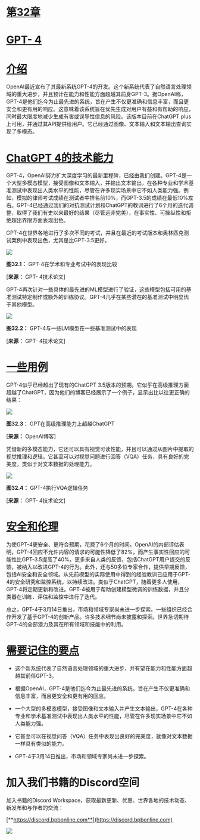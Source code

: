 # [第32章](toc.xhtml#c32)

# [GPT- 4](toc.xhtml#c32)

# [介绍](toc.xhtml#s275a)

OpenAI最近宣布了其最新系统GPT-4的开发。这个新系统代表了自然语言处理领域的重大进步，并且预计在能力和性能方面超越其前身GPT-3。据OpenAI称，GPT-4是他们迄今为止最先进的系统，旨在产生不仅更准确和信息丰富，而且更安全和更有用的响应。这意味着该系统旨在优先生成对用户有益和有帮助的响应，同时最大限度地减少生成有害或误导性信息的风险。该版本目前在ChatGPT plus上可用，并通过其API提供给用户。它已经通过图像、文本输入和文本输出查询实现了多模态。

# [ChatGPT 4的技术能力](toc.xhtml#s276a)

GPT-4，OpenAI努力扩大深度学习的最新里程碑，已经由我们创建。GPT-4是一个大型多模态模型，接受图像和文本输入，并输出文本输出，在各种专业和学术基准测试中表现出人类水平的性能，尽管在许多现实场景中它不如人类能力强。例如，模拟的律师考试成绩在测试者中排名前10%，而GPT-3.5的成绩在最低10%左右。GPT-4已经通过我们的对抗测试计划和ChatGPT的教训进行了6个月的迭代调整，取得了我们有史以来最好的结果（尽管远非完美），在事实性、可操纵性和拒绝超出界限方面表现出色。

GPT-4在世界各地进行了多次不同的考试，并且在最近的考试版本和奥林匹克测试案例中表现出色，尤其是比GPT-3.5更好。

![](images/Figure-32.1.jpg)

**图32.1：** GPT-4在学术和专业考试中的表现比较

[**来源：** GPT- 4技术论文]

GPT-4再次针对一些具体的最先进的ML模型进行了验证，这些模型包括可用的基准测试特定制作或额外的训练协议。GPT-4几乎在某些潜在的基准测试中明显优于其他模型。

![](images/Figure-32.2.jpg)

**图32.2：** GPT-4与一些LM模型在一些基准测试中的表现

[**来源：** GPT- 4技术论文]

# [一些用例](toc.xhtml#s277a)

GPT-4似乎已经超出了现有的ChatGPT 3.5版本的预期。它似乎在高级推理方面超越了ChatGPT，因为他们的博客已经展示了一个例子，显示出比以往更正确的结果：

![](images/Figure-32.3.jpg)

**图32.3：** GPT在高级推理能力上超越ChatGPT

[**来源：** OpenAI博客]

凭借新的多模态能力，它还可以具有视觉可读性能，并且可以通过从图片中提取的视觉推理和逻辑。它甚至可以对视觉问题进行回答（VQA）任务，具有良好的完美度，类似于对文本数据的处理能力。

![](images/Figure-32.4.jpg)

**图32.4：** GPT-4执行VQA逻辑任务

[**来源：** GPT- 4技术论文]

# [安全和伦理](toc.xhtml#s278a)

为使GPT-4更安全、更符合预期，花费了6个月的时间。OpenAI的内部评估表明，GPT-4回应不允许内容的请求的可能性降低了82%，而产生事实性回应的可能性比GPT-3.5提高了40%。更多来自人类的反馈，包括ChatGPT用户提交的反馈，被纳入以改进GPT-4的行为。此外，还与50多位专家合作，提供早期反馈，包括AI安全和安全领域。从先前模型的实际使用中得到的经验教训已应用于GPT-4的安全研究和监控系统，以持续改进。类似于ChatGPT，随着更多人使用，GPT-4将定期更新和改进。GPT-4被用于帮助创建模型微调的训练数据，并且分类器在训练、评估和监控中进行了迭代。

总之，GPT-4于3月14日推出，市场和领域专家尚未进一步探索。一些组织已经合作开发了基于GPT-4的创新产品。许多技术细节尚未披露和探索。世界急切期待GPT-4的全部潜力及其在所有领域和技能中的利用。

# [需要记住的要点](toc.xhtml#s279a)

+   这个新系统代表了自然语言处理领域的重大进步，并有望在能力和性能方面超越其前任GPT-3。

+   根据OpenAI，GPT-4是他们迄今为止最先进的系统，旨在产生不仅更准确和信息丰富，而且更安全和更有用的回应。

+   一个大型的多模态模型，接受图像和文本输入并产生文本输出，GPT-4在各种专业和学术基准测试中表现出人类水平的性能，尽管在许多现实场景中它不如人类能力强。

+   它甚至可以在视觉问答（VQA）任务中表现出良好的完美度，就像对文本数据一样具有类似的能力。

+   GPT-4于3月14日推出，市场和领域专家尚未进一步探索。

# 加入我们书籍的Discord空间

加入书籍的Discord Workspace，获取最新更新、优惠、世界各地的技术动态、新发布和与作者的交流：

[**https://discord.bpbonline.com**](https://discord.bpbonline.com)

![](images/dis.jpg)
